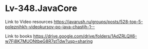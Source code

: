 # Lv-348.JavaCore

Link to Video resources https://javarush.ru/groups/posts/528-top-5-poleznihkh-videokursov-po-java-chastjh-1--

Link to books https://drive.google.com/drive/folders/1AdZRLQX6-w7Fj8K7MUONtbeG8R7stTdw?usp=sharing
